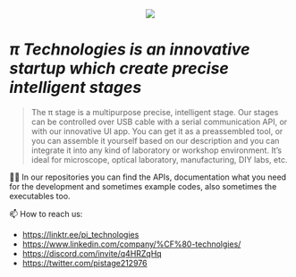 <center><img src="https://media.licdn.com/dms/image/D4E3DAQEYFygSXt3-3w/image-scale_127_750/0/1695892402718/_technolgies_cover?e=1697018400&v=beta&t=xWGN_5MYmC84v8rDrAJ9y48x-lBMkHT53YktbDWsPNs"></center>

# *π Technologies is an innovative startup which create precise intelligent stages*

> The π stage is a multipurpose precise, intelligent stage. Our stages can be controlled over USB cable with a serial communication API, or with our innovative UI app. You can get it as a preassembled tool, or you can assemble it yourself based on our description and you can integrate it into any kind of laboratory or workshop environment. It’s ideal for microscope, optical laboratory, manufacturing, DIY labs, etc.

👩‍💻 In our repositories you can find the APIs, documentation what you need for the development and sometimes example codes, also sometimes the executables too.

📫 How to reach us: 
 - https://linktr.ee/pi_technologies
 - https://www.linkedin.com/company/%CF%80-technolgies/
 - https://discord.com/invite/q4HRZqHq
 - https://twitter.com/pistage212976


<!---
PItechnologiesBudapest/PItechnologiesBudapest is a ✨ special ✨ repository because its `README.md` (this file) appears on your GitHub profile.
You can click the Preview link to take a look at your changes.
--->

<!--

**Here are some ideas to get you started:**

🙋‍♀️ A short introduction - what is your organization all about?
🌈 Contribution guidelines - how can the community get involved?
👩‍💻 Useful resources - where can the community find your docs? Is there anything else the community should know?
🍿 Fun facts - what does your team eat for breakfast?
🧙 Remember, you can do mighty things with the power of [Markdown](https://docs.github.com/github/writing-on-github/getting-started-with-writing-and-formatting-on-github/basic-writing-and-formatting-syntax)
-->
